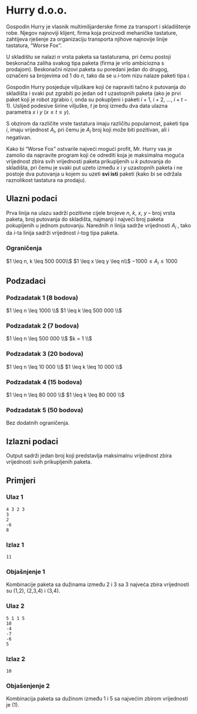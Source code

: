 # Hurry d.o.o.

Gospodin Hurry je vlasnik multimilijarderske firme za transport i skladištenje robe. Njegov najnoviji klijent, firma koja proizvodi mehaničke tastature, zahtijeva rješenje za organizaciju transporta njihove najnovije linije tastatura, “Worse Fox”. 

U skladištu se nalazi $n$ vrsta paketa sa tastaturama, pri čemu postoji beskonačna zaliha svakog tipa paketa (firma je vrlo ambiciozna s prodajom). Beskonačni nizovi paketa su poredani jedan do drugog, označeni sa brojevima od $1$ do $n$, tako da se u $i$-tom nizu nalaze paketi tipa $i$. 

Gospodin Hurry posjeduje viljuškare koji će napraviti tačno $k$ putovanja do skladišta i svaki put zgrabiti po jedan od $t$ uzastopnih paketa (ako je prvi paket koji je robot zgrabio $i$, onda su pokupljeni i paketi $i+1$, $i+2$, …, $i+t-1$). Uslijed podesive širine viljuške, $t$ je broj između dva data ulazna parametra $x$ i $y$  ($x \leq t \leq y$).

S obzirom da različite vrste tastatura imaju različitu popularnost, paketi tipa $i$, imaju vrijednost $A_i$, pri čemu je $A_i$  broj koji može biti pozitivan, ali i negativan. 

Kako bi “Worse Fox” ostvarile najveći mogući profit, Mr. Hurry vas je zamolio da napravite program koji će odrediti koja je maksimalna moguća vrijednost zbira svih vrijednosti paketa prikupljenih u $k$ putovanja do skladišta, pri čemu je svaki put uzeto između $x$ i $y$ uzastopnih paketa i ne postoje dva putovanja u kojem su uzeti **svi isti** paketi (kako bi se održala raznolikost tastatura na prodaju).

## Ulazni podaci

Prva linija na ulazu sadrži pozitivne cijele brojeve $n$, $k$, $x$, $y$ – broj vrsta paketa, broj putovanja do skladišta, najmanji i najveći broj paketa pokupljenih u jednom putovanju.
Narednih $n$ linija sadrže vrijednosti $A_i$ , tako da $i$-ta linija sadrži vrijednost $i$-tog tipa paketa.

### Ograničenja

$1 \leq n, k \leq 500 000\\$
$1 \leq x \leq y \leq n\\$
$-1000 \leq A_i \leq 1000$

## Podzadaci

### Podzadatak 1 (8 bodova)
$1 \leq n \leq 1000 \\$
$1 \leq k \leq 500 000 \\$ 

### Podzadatak 2 (7 bodova)
$1 \leq n \leq 500 000 \\$
$k = 1 \\$ 

### Podzadatak 3 (20 bodova)
$1 \leq n \leq 10 000 \\$
$1 \leq k \leq 10 000 \\$ 

### Podzadatak 4 (15 bodova)
$1 \leq n \leq 80 000 \\$
$1 \leq k \leq 80 000 \\$ 

### Podzadatak 5 (50 bodova)
Bez dodatnih ograničenja.


## Izlazni podaci

Output sadrži jedan broj koji predstavlja maksimalnu vrijednost zbira vrijednosti svih prikupljenih paketa.

## Primjeri
### Ulaz 1
```
4 3 2 3
3
2
-6
8
```
### Izlaz 1
```
11
```
### Objašnjenje 1
Kombinacije paketa sa dužinama između 2 i 3 sa 3 najveća zbira vrijednosti su (1,2), (2,3,4) i (3,4).

### Ulaz 2
```
5 1 1 5
10
-4
-7
-6
5
```
### Izlaz 2
```
10
```
### Objašenjenje 2
Kombinacija paketa sa dužinom između 1 i 5 sa najvećim zbirom vrijednosti je (1). 